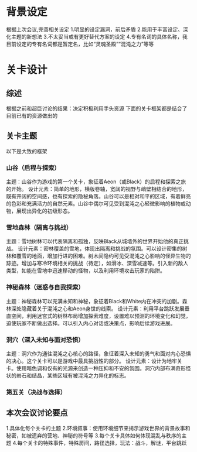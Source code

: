# 背景设定
根据上次会议,完善相关设定
1.明显的设定漏洞，前后矛盾 
2.能用于丰富设定、深化主题的新想法 
3.不太妥当或有更好替代方案的设定
4.专有名词的具体名称，我目前设定的专有名词都是暂定名，比如“灵魂圣殿”“混沌之力”等等 
# 关卡设计
## 综述
根据之前和超巨讨论的结果：决定积极利用手头资源
下面的关卡框架都是结合了目前已有的资源做出的
## 关卡主题
以下是大致的框架
### 山谷（启程与探索）
主题：山谷作为游戏的第一个关卡，象征着Aeon（或Black）的启程和探索之旅的开始。
设计元素：简单的地形，横版卷轴，宽阔的视野与峭壁相结合的地形，既有开阔的空间感，也有探索的隐秘角落。山谷可以是相对和平的区域，有着鲜亮的色彩和充满活力的自然元素。山谷中偶尔可见受到混沌之心轻微影响的植物或动物，展现出异化的初级形态。
### 雪地森林（隔离与挑战）
主题：雪地树林可以代表隔离和孤独，反映Black从城墙外的世界开始他的真正挑战。
设计元素：密林覆盖的雪地，体现出隔离和挑战的氛围。可以设计密集的树林和覆雪的地面，增加行进的困难。树木间隐约可见受混沌之心影响的怪异生物的踪迹。增加与寒冷环境相关的挑战（待定），如滑冰、深雪减速等。引入新的敌人类型，如能在雪地中迅速移动的怪物，以及利用环境攻击玩家的陷阱。
### 神秘森林（迷惑与自我探索）
主题：神秘森林可以充满未知和神秘，象征着Black和White内在冲突的加剧。森林深处隐藏着关于混沌之心和Aeon身世的线索。
设计元素：利用平台跳跃发展垂直空间，利用迷宫式的树林布局增加探索难度，设置难以预测的环境变化和幻觉，迫使玩家不断做出选择。可以引入内心对话或决策点，影响后续游戏进展。
### 洞穴（深入未知与面对恐惧）
主题：洞穴作为通往混沌之心核心的路径，象征着深入未知的勇气和面对内心恐惧的决心。这个关卡可以是游戏中最具挑战性的部分。
设计元素：设计为地牢关卡。使用暗色调和仅有的光源来创造一种压抑和不安的氛围。洞穴内部布满奇形怪状的岩石和结晶，某些区域有被混沌之力异化的标志。
### 第五关（决战与选择）
## 本次会议讨论要点
1.具体化每个关卡的主题
2.环境叙事：使用环境细节来揭示游戏世界的背景故事和秘密，如被遗弃的营地、神秘的符号等
3.每个关卡具体如何体现混乱与秩序的主题
4.每个关卡的特殊事件，特殊房间，路径选择，玩法：战斗，解谜，平台跳跃